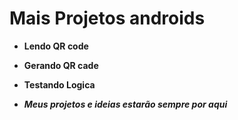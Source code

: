 # Mais Projetos androids

- **Lendo QR code**

- **Gerando QR cade**

- **Testando Logica**

- ***Meus projetos e ideias estarão sempre por aqui***

